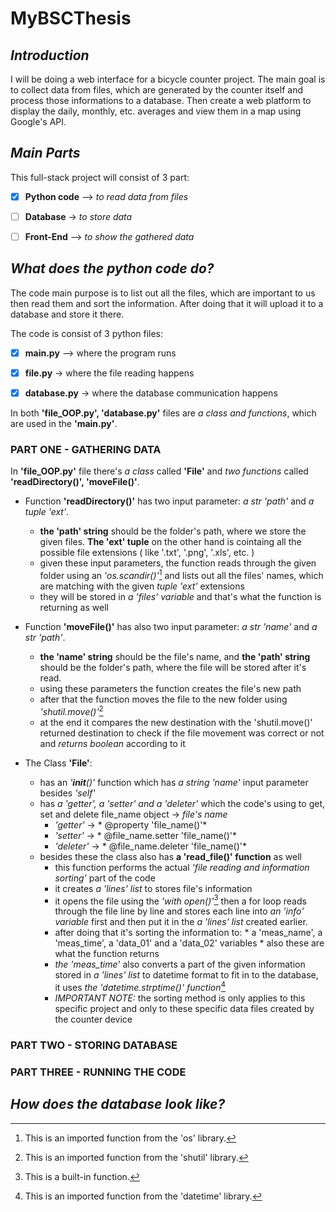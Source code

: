 # MyBSCThesis

## *Introduction*
I will be doing a web interface for a bicycle counter project. The main goal is to collect data from files, which are generated by the counter itself and process those informations to a database. Then create a web platform to display the daily, monthly, etc. averages and view them in a map using Google's API.


## *Main Parts*
This full-stack project will consist of 3 part:
- [x] **Python code** —> *to read data from files*
- [ ] **Database** -> *to store data*
- [ ] **Front-End** —> *to show the gathered data*


## *What does the python code do?*
The code main purpose is to list out all the files, which are important to us then read them and sort the information. After doing that it will upload it to a database and store it there.

The code is consist of 3 python files:
- [x] **main.py** —> where the program runs
- [x] **file.py** -> where the file reading happens
- [x] **database.py** -> where the database communication happens


In both **'file_OOP.py', 'database.py'** files are *a class and functions*, which are used in the **'main.py'**.

### **PART ONE - GATHERING DATA**

In **'file_OOP.py'** file there's *a class* called **'File'** and *two functions* called **'readDirectory()', 'moveFile()'**.

- Function **'readDirectory()'** has two input parameter: *a str 'path'* and *a tuple 'ext'*.
  - **the 'path' string** should be the folder's path, where we store the given files. **The 'ext' tuple** on the other hand is cointaing all the possible file extensions ( like '.txt', '.png', '.xls', etc. )
  - given these input parameters, the function reads through the given folder using an *'os.scandir()'*[^1] and lists out all the files' names, which are matching with the given *tuple 'ext'* extensions
  - they will be stored in *a 'files' variable* and that's what the function is returning as well
 
- Function **'moveFile()'** has also two input parameter: *a str 'name'* and *a str 'path'*.
  - **the 'name' string** should be the file's name, and **the 'path' string** should be the folder's path, where the file will be stored after it's read.
  - using these parameters the function creates the file's new path
  - after that the function moves the file to the new folder using *'shutil.move()'*[^2]
  - at the end it compares the new destination with the 'shutil.move()' returned destination to check if the file movement was correct or not and *returns boolean* according to it

- The Class **'File'**:
  - has an *'__init__()'* function which has *a string 'name'* input parameter besides *'self'*
  - has *a 'getter', a 'setter' and a 'deleter'* which the code's using to get, set and delete file_name object -> *file's name*
    - *'getter'* -> * @property 'file_name()'*
    - *'setter'* -> * @file_name.setter 'file_name()'*
    - *'deleter'* -> * @file_name.deleter 'file_name()'*
  - besides these the class also has **a 'read_file()' function** as well
    - this function performs the actual *'file reading and information sorting'* part of the code
    - it creates *a 'lines' list* to stores file's information
    - it opens the file using the *'with open()'*[^3] then a for loop reads through the file line by line and stores each line into *an 'info' variable* first and then put it in the *a 'lines' list* created earlier.
    - after doing that it's sorting the information to: * a 'meas_name', a 'meas_time', a 'data_01' and a 'data_02' variables * also these are what the function returns
    - *the 'meas_time'* also converts a part of the given information stored in *a 'lines' list* to datetime format to fit in to the database, it uses *the 'datetime.strptime()' function*[^4]
    - *IMPORTANT NOTE:* the sorting method is only applies to this specific project and only to these specific data files created by the counter device

### **PART TWO - STORING DATABASE**


### **PART THREE - RUNNING THE CODE**


## *How does the database look like?*


[^1]: This is an imported function from the 'os' library.
[^2]: This is an imported function from the 'shutil' library.
[^3]: This is a built-in function.
[^4]: This is an imported function from the 'datetime' library.
